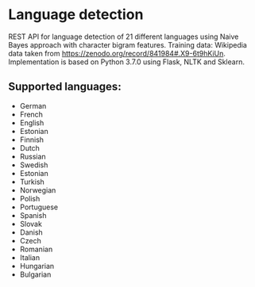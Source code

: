 # Language detection

REST API for language detection of 21 different languages using Naive Bayes approach with character bigram features. Training data: Wikipedia data taken from https://zenodo.org/record/841984#.X9-6t9hKiUn. Implementation is based on Python 3.7.0 using Flask, NLTK and Sklearn. 

## Supported languages:

- German
- French
- English
- Estonian
- Finnish
- Dutch
- Russian
- Swedish
- Estonian
- Turkish
- Norwegian
- Polish
- Portuguese
- Spanish
- Slovak
- Danish
- Czech
- Romanian
- Italian
- Hungarian
- Bulgarian
